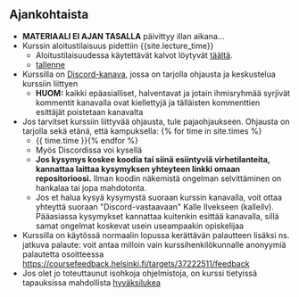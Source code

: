 ## Ajankohtaista

- **MATERIAALI EI AJAN TASALLA** päivittyy illan aikana...
- Kurssin aloitustilaisuus pidettiin {{site.lecture_time}}
  - Aloitustilaisuudessa käytettävät kalvot löytyvät [täältä]({{site.lecture_slides_link}}).
  - [tallenne](https://www.youtube.com/watch?v=9b8tjLJq3QQ)
- Kurssilla on [Discord-kanava](https://study.cs.helsinki.fi/discord/join/ohte), jossa on tarjolla ohjausta ja keskustelua kurssiin liittyen
  - **HUOM:** kaikki epäasialliset, halventavat ja jotain ihmisryhmää syrjivät kommentit kanavalla ovat kiellettyjä ja tälläisten kommenttien esittäjät poistetaan kanavalta  
- Jos tarvitset kurssiin liittyvää ohjausta, tule pajaohjaukseen. Ohjausta on tarjolla sekä etänä, että kampuksella: {% for time in site.times %}
  - {{ time.time }}{% endfor %}
  - Myös Discordissa voi kysellä
  - **Jos kysymys koskee koodia tai siinä esiintyviä virhetilanteita, kannattaa laittaa kysymyksen yhteyteen linkki omaan repositorioosi.** Ilman koodin näkemistä ongelman selvittäminen on hankalaa tai jopa mahdotonta.
  - Jos et halua kysyä kysymystä suoraan kurssin kanavalla, voit ottaa yhteyttä suoraan "Discord-vastaavaan" Kalle Ilvekseen (kalleilv). Pääasiassa kysymykset kannattaa kuitenkin esittää kanavalla, sillä samat ongelmat koskevat usein useampaakin opiskelijaa
- Kurssilla on käytössä normaalin lopussa kerättävän palautteen lisäksi ns. jatkuva palaute: voit antaa milloin vain kurssihenkilökunnalle anonyymiä palautetta osoitteessa <https://coursefeedback.helsinki.fi/targets/37222511/feedback>
- Jos olet jo toteuttaunut isohkoja ohjelmistoja, on kurssi tietyissä tapauksissa mahdollista [hyväksilukea](/hyvaksiluku)
